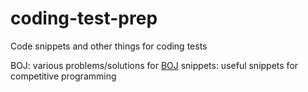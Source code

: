 # coding-test-prep
Code snippets and other things for coding tests

BOJ: various problems/solutions for [BOJ](https://boj.kr)
snippets: useful snippets for competitive programming
